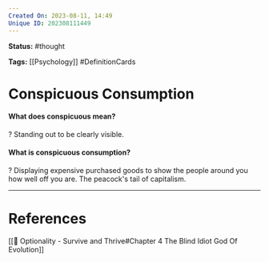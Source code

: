 ```yaml
---
Created On: 2023-08-11, 14:49
Unique ID: 202308111449
---
```

**Status:** #thought 

**Tags:**  [[Psychology]] #DefinitionCards 

# Conspicuous Consumption
#### What does conspicuous mean? 
?
Standing out to be clearly visible.
<!--SR:!2023-09-15,19,250-->

#### What is conspicuous consumption?
?
Displaying expensive purchased goods to show the people around you how well off you are. The peacock's tail of capitalism. 
<!--SR:!2023-09-17,21,250-->




---
# References
[[📗 Optionality - Survive and Thrive#Chapter 4 The Blind Idiot God Of Evolution]]